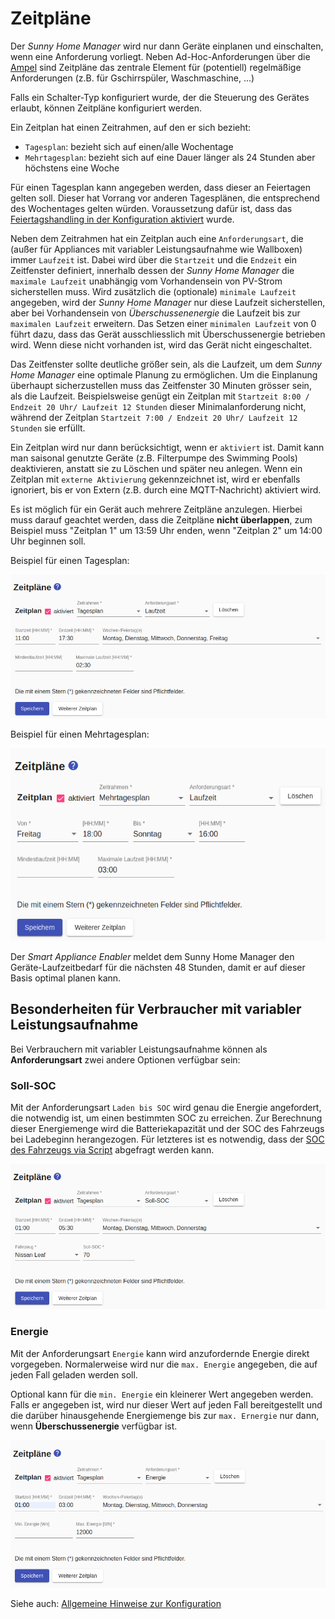 # Zeitpläne
Der *Sunny Home Manager* wird nur dann Geräte einplanen und einschalten, wenn eine Anforderung vorliegt. Neben Ad-Hoc-Anforderungen über die [Ampel](Status_DE.md) sind Zeitpläne das zentrale Element für (potentiell) regelmäßige Anforderungen (z.B. für Gschirrspüler, Waschmaschine, ...)

Falls ein Schalter-Typ konfiguriert wurde, der die Steuerung des Gerätes erlaubt, können Zeitpläne konfiguriert werden.

Ein Zeitplan hat einen Zeitrahmen, auf den er sich bezieht:
- `Tagesplan`: bezieht sich auf einen/alle Wochentage
- `Mehrtagesplan`: bezieht sich auf eine Dauer länger als 24 Stunden aber höchstens eine Woche

Für einen Tagesplan kann angegeben werden, dass dieser an Feiertagen gelten soll.
Dieser hat Vorrang vor anderen Tagesplänen, die entsprechend des Wochentages gelten würden. Voraussetzung dafür ist, dass das [Feiertagshandling in der Konfiguration aktiviert](Settings_DE.md#user-content-holidays) wurde.

Neben dem Zeitrahmen hat ein Zeitplan auch eine `Anforderungsart`, die (außer für Appliances mit variabler Leistungsaufnahme wie Wallboxen) immer `Laufzeit` ist. Dabei wird über die `Startzeit` und die `Endzeit` ein Zeitfenster definiert, innerhalb dessen der *Sunny Home Manager* die `maximale Laufzeit` unabhängig vom Vorhandensein von PV-Strom sicherstellen muss. Wird zusätzlich die (optionale) `minimale Laufzeit` angegeben, wird der *Sunny Home Manager* nur diese Laufzeit sicherstellen, aber bei Vorhandensein von *Überschussenenergie* die Laufzeit bis zur `maximalen Laufzeit` erweitern. Das Setzen einer `minimalen Laufzeit` von 0 führt dazu, dass das Gerät ausschliesslich mit Überschussenergie betrieben wird. Wenn diese nicht vorhanden ist, wird das Gerät nicht eingeschaltet.

Das Zeitfenster sollte deutliche größer sein, als die Laufzeit, um dem *Sunny Home Manager* eine optimale Planung zu ermöglichen. Um die Einplanung überhaupt sicherzustellen muss das Zeitfenster 30 Minuten grösser sein, als die Laufzeit. Beispielsweise genügt ein Zeitplan mit `Startzeit 8:00 / Endzeit 20 Uhr/ Laufzeit 12 Stunden` dieser Minimalanforderung nicht, während der Zeitplan `Startzeit 7:00 / Endzeit 20 Uhr/ Laufzeit 12 Stunden` sie erfüllt.

Ein Zeitplan wird nur dann berücksichtigt, wenn er `aktiviert` ist. Damit kann man saisonal genutzte Geräte (z.B. Filterpumpe des Swimming Pools) deaktivieren, anstatt sie zu Löschen und später neu anlegen. Wenn ein Zeitplan mit `externe Aktivierung` gekennzeichnet ist, wird er ebenfalls ignoriert, bis er von Extern (z.B. durch eine MQTT-Nachricht) aktiviert wird. 

Es ist möglich für ein Gerät auch mehrere Zeitpläne anzulegen. Hierbei muss darauf geachtet werden, dass die Zeitpläne **nicht überlappen**, zum Beispiel muss "Zeitplan 1" um 13:59 Uhr enden, wenn "Zeitplan 2" um 14:00 Uhr beginnen soll.

Beispiel für einen Tagesplan:

![Schaltzeiten Tagesplan](../pics/fe/ScheduleDayRuntime_DE.png)

Beispiel für einen Mehrtagesplan:

![Schaltzeiten Mehrtagesplan](../pics/fe/ScheduleConsecutiveDaysRuntime_DE.png)

Der *Smart Appliance Enabler* meldet dem Sunny Home Manager den Geräte-Laufzeitbedarf für die nächsten 48 Stunden, damit er auf dieser Basis optimal planen kann.

## Besonderheiten für Verbraucher mit variabler Leistungsaufnahme
Bei Verbrauchern mit variabler Leistungsaufnahme können als **Anforderungsart** zwei andere Optionen verfügbar sein:

### Soll-SOC
Mit der Anforderungsart `Laden bis SOC` wird genau die Energie angefordert, die notwendig ist, um einen bestimmten SOC zu erreichen. Zur Berechnung dieser Energiemenge wird die Batteriekapazität und der SOC des Fahrzeugs bei Ladebeginn herangezogen. Für letzteres ist es notwendig, dass der [SOC des Fahrzeugs via Script](soc/SOC_DE.md) abgefragt werden kann.

![Anforderungsart SOC](../pics/fe/ScheduleDaySoc_DE.png)

### Energie
Mit der Anforderungsart `Energie` kann wird anzufordernde Energie direkt vorgegeben. Normalerweise wird nur die `max. Energie` angegeben, die auf jeden Fall geladen werden soll.

Optional kann für die `min. Energie` ein kleinerer Wert angegeben werden. Falls er angegeben ist, wird nur dieser Wert auf jeden Fall bereitgestellt und die darüber hinausgehende Energiemenge bis zur `max. Ernergie` nur dann, wenn **Überschussenergie** verfügbar ist.

![Anforderungsart Energie](../pics/fe/ScheduleDayEnergy_DE.png)

Siehe auch: [Allgemeine Hinweise zur Konfiguration](Configuration_DE.md)
